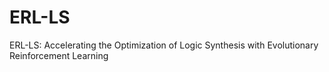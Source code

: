 # ERL-LS
ERL-LS: Accelerating the Optimization of Logic Synthesis with Evolutionary Reinforcement Learning
